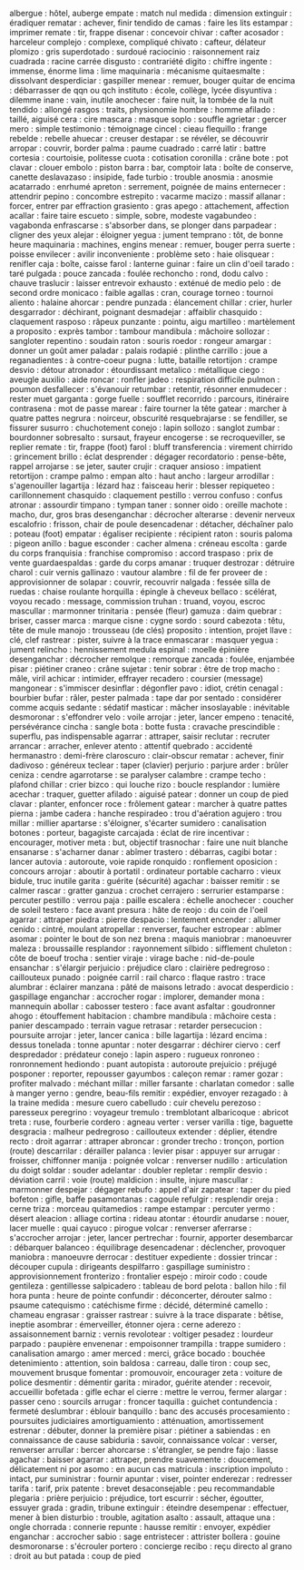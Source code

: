 albergue : hôtel, auberge
empate : match nul
medida : dimension
extinguir : éradiquer
rematar : achever, finir
tendido de camas : faire les lits
estampar : imprimer
remate : tir, frappe
disenar : concevoir
chivar : cafter
acosador : harceleur
complejo : complexe, compliqué
chivato : cafteur, délateur
plomizo : gris
superdotado : surdoué
raciocinio : raisonnement
raiz cuadrada : racine carrée
disgusto : contrariété
digito : chiffre
ingente : immense, énorme
lima : lime
maquinaria : mécanisme
quitaesmalte : dissolvant
desperdiciar : gaspiller
menear : remuer, bouger
quitar de encima : débarrasser de qqn ou qch
instituto : école, collège, lycée
disyuntiva : dilemme
inane : vain, inutile
anochecer : faire nuit, la tombée de la nuit
tendido : allongé
rasgos : traits, physionomie
hombre : homme
afilado : taillé, aiguisé
cera : cire
mascara : masque
soplo : souffle
agrietar : gercer
mero : simple
testimonio : témoignage
cincel : cieau
flequillo : frange
rebelde : rebelle
ahuecar : creuser
destapar : se révéler, se découvrir
arropar : couvrir, border
palma : paume
cuadrado : carré
latir : battre
cortesia : courtoisie, politesse
cuota : cotisation
coronilla : crâne
bote : pot
clavar : clouer
embolo : piston
barra : bar, comptoir
lata : boîte de conserve, canette
deslavazaso : insipide, fade
turbio : trouble
anosmia : anosmie
acatarrado : enrhumé
apreton : serrement, poignée de mains
enternecer : attendrir
pepino : concombre
estrepito : vacarme
macizo : massif
allanar : forcer, entrer par effraction
grasiento : gras
apego : attachement, affection
acallar : faire taire
escueto : simple, sobre, modeste
vagabundeo : vagabonda
enfrascarse : s'absorber dans, se plonger dans
parpadear : cligner des yeux
alejar : éloigner
yegua : jument
temprano : tôt, de bonne heure
maquinaria : machines, engins
menear : remuer, bouger
perra suerte : poisse
envilecer : avilir
inconveniente : problème
seto : haie
olisquear : renifler
caja : boîte, caisse
farol : lanterne
guinar : faire un clin d'oeil
tarado : taré
pulgada : pouce
zancada : foulée
rechoncho : rond, dodu
calvo : chauve
traslucir : laisser entrevoir
exhausto : exténué
de medio pelo : de second ordre
monicaco : faible
agallas : cran, courage
torneo : tournoi
aliento : halaine
ahorcar : pendre
punzada : élancement
chillar : crier, hurler
desgarrador : déchirant, poignant
desmadejar : affaiblir
chasquido : claquement
rasposo : râpeux
punzante : pointu, aigu
martilleo : martèlement
a proposito : exprès
tambor : tambour
mandibula : mâchoire
sollozar : sangloter
repentino : soudain
raton : souris
roedor : rongeur
amargar : donner un goût amer
paladar : palais
rodapié : plinthe
carrillo : joue
a reganadientes : à contre-coeur
pugna : lutte, bataille
retortijon : crampe
desvio : détour
atronador : étourdissant
metalico : métallique
ciego : aveugle
auxilio : aide
roncar : ronfler
jadeo : respiration difficile
pulmon : poumon
desfallecer : s'évanouir
retumbar : retentir, résonner
enmudecer : rester muet
garganta : gorge
fuelle : soufflet
recorrido : parcours, itinéraire
contrasena : mot de passe
marear : faire tourner la tête
gatear : marcher à quatre pattes
negrura : noirceur, obscurité
resquebrajarse : se fendiller, se fissurer
susurro : chuchotement
conejo : lapin
sollozo : sanglot
zumbar : bourdonner
sobresalto : sursaut, frayeur
encogerse : se recroqueviller, se replier
remate : tir, frappe (foot)
farol : bluff
transferencia : virement
chirrido : grincement
brillo : éclat
desprender : dégager
recordatorio : pense-bête, rappel
arrojarse : se jeter, sauter
crujir : craquer
ansioso : impatient
retortijon : crampe
palmo : empan
alto : haut
ancho : largeur
arrodillar : s'agenouiller
lagartija : lézard
haz : faisceau
herir : blesser
repiqueteo : carillonnement
chasquido : claquement
pestillo : verrou
confuso : confus
atronar : assourdir
timpano : tympan
taner : sonner
oido : oreille
machote : macho, dur, gros bras
desenganchar : décrocher
alterarse : devenir nerveux
escalofrio : frisson, chair de poule
desencadenar : détacher, déchaîner
palo : poteau (foot)
empatar : égaliser
recipiente : récipient
raton : souris
paloma : pigeon
anillo : bague
esconder : cacher
almena : créneau
escolta : garde du corps
franquisia : franchise
compromiso : accord
traspaso : prix de vente
guardaespaldas : garde du corps
amanar : truquer
destrozar : détruire
charol : cuir vernis
gallinazo : vautour
alambre : fil de fer
proveer de : approvisionner de
solapar : couvrir, recouvrir
nalgada : fessée
silla de ruedas : chaise roulante
horquilla : épingle à cheveux
bellaco : scélérat, voyou
recado : message, commission
truhan : truand, voyou, escroc
mascullar : marmonner
trinitaria : pensée (fleur)
gamuza : daim
quebrar : briser, casser
marca : marque
cisne : cygne
sordo : sourd
cabezota : têtu, tête de mule
manojo : trousseau (de clés)
proposito : intention, projet
llave : clé, clef
rastrear : pister, suivre à la trace
enmascarar : masquer
yegua : jument
relincho : hennissement
medula espinal : moelle épinière
desenganchar : décrocher
remolque : remorque
zancada : foulée, enjambée
pisar : piétiner
craneo : crâne
sujetar : tenir
sobrar : être de trop
macho : mâle, viril
achicar : intimider, effrayer
recadero : coursier (message)
mangonear : s'immiscer
desinflar : dégonfler
pavo : idiot, crétin
cenagal : bourbier
bufar : râler, pester
palmada : tape
dar por sentado : considérer comme acquis
sedante : sédatif
masticar : mâcher
insoslayable : inévitable
desmoronar : s'effondrer
velo : voile
arrojar : jeter, lancer
empeno : tenacité, persévérance
cincha : sangle
bota : botte
fusta : cravache
prescindible : superflu, pas indispensable
agarrar : attraper, saisir
reclutar : recruter
arrancar : arracher, enlever
atento : attentif
quebrado : accidenté
hermanastro : demi-frère
claroscuro : clair-obscur
rematar : achever, finir
dadivoso : généreux
teclear : taper (clavier)
perjurio : parjure
arder : brûler
ceniza : cendre
agarrotarse : se paralyser
calambre : crampe
techo : plafond
chillar : crier
bizco : qui louche
rizo : boucle
resplandor : lumière
acechar : traquer, guetter
afilado : aiguisé
patear : donner un coup de pied
clavar : planter, enfoncer
roce : frôlement
gatear : marcher à quatre pattes
pierna : jambe
cadera : hanche
respiradeo : trou d'aération
agujero : trou
millar : millier
apartarse : s'éloigner, s'écarter
sumidero : canalisation
botones : porteur, bagagiste
carcajada : éclat de rire
incentivar : encourager, motiver
meta : but, objectif
trasnochar : faire une nuit blanche
ensanarse : s'acharner
danar : abîmer
trastero : débarras, cagibi
botar : lancer
autovia : autoroute, voie rapide
ronquido : ronflement
oposicion : concours
arrojar : aboutir à
portatil : ordinateur portable
cacharro : vieux bidule, truc inutile
garita : guérite (sécurité)
agachar : baisser
remitir : se calmer
rascar : gratter
ganzua : crochet
cerrajero : serrurier
estamparse : percuter
pestillo : verrou
paja : paille
escalera : échelle
anochecer : coucher de soleil
testero : face avant
presura : hâte
de reojo : du coin de l'oeil
agarrar : attraper
piedra : pierre
despacio : lentement
encender : allumer
cenido : cintré, moulant
atropellar : renverser, faucher
estropear : abîmer
asomar : pointer le bout de son nez
brena : maquis
maniobrar : manoeuvrer
maleza : broussaille
resplandor : rayonnement
silbido : sifflement
chuleton : côte de boeuf
trocha : sentier
viraje : virage
bache : nid-de-poule
ensanchar : s'élargir
perjuicio : préjudice
claro : clairière
pedregroso : caillouteux
punado : poignée
carril : rail
charco : flaque
rastro : trace
alumbrar : éclairer
manzana : pâté de maisons
letrado : avocat
desperdicio : gaspillage
enganchar : accrocher
rogar : implorer, demander
mona : mannequin
abollar : cabosser
testero : face avant
asfaltar : goudronner
ahogo : étouffement
habitacion : chambre
mandibula : mâchoire
cesta : panier
descampado : terrain vague
retrasar : retarder
persecucion : poursuite
arrojar : jeter, lancer
canica : bille
lagartija : lézard
encima : dessus
tonelada : tonne
apuntar : noter
desgarrar : déchirer
ciervo : cerf
despredador : prédateur
conejo : lapin
aspero : rugueux
ronroneo : ronronnement
hediondo : puant
autopista : autoroute
prejuicio : préjugé
posponer : reporter, repousser
gayumbos : caleçon
remar : ramer
gozar : profiter
malvado : méchant
millar : miller
farsante : charlatan
comedor : salle à manger
yerno : gendre, beau-fils
remitir : expédier, envoyer
rezagado : à la traine
medida : mesure
cuero cabelludo : cuir chevelu
perezoso : paresseux
peregrino : voyageur
tremulo : tremblotant
albaricoque : abricot
treta : ruse, fourberie
cordero : agneau
verter : verser
varilla : tige, baguette
desgracia : malheur
pedregroso : caillouteux
extender : déplier, étendre
recto : droit
agarrar : attraper
abroncar : gronder
trecho : tronçon, portion (route)
descarrilar : dérailler
palanca : levier
pisar : appuyer sur
arrugar : froisser, chiffonner
manija : poignée
volcar : renverser
nudillo : articulation du doigt
soldar : souder
adelantar : doubler
repletar : remplir
desvio : déviation
carril : voie (route)
maldicion : insulte, injure
mascullar : marmonner
despejar : dégager
rebufo : appel d'air
zapatear : taper du pied
bofeton : gifle, baffe
pasamontanas : cagoule
refulgir : resplendir
oreja : cerne
triza : morceau
quitamedios : rampe
estampar : percuter
yermo : désert
aleacion : alliage
cortina : rideau
atontar : étourdir
anudarse : nouer, lacer
muelle : quai
cayuco : pirogue
volcar : renverser
aferrarse : s'accrocher
arrojar : jeter, lancer
pertrechar : fournir, apporter
desembarcar : débarquer
balanceo : équilibrage
desencadenar : déclencher, provoquer
maniobra : manoeuvre
derrocar : destituer
expediente : dossier
trincar : découper
cupula : dirigeants
despilfarro : gaspillage
suministro : approvisionnement
fronterizo : frontalier
espejo : miroir
codo : coude
gentileza : gentillesse
salpicadero : tableau de bord
pelota : ballon
hilo : fil
hora punta : heure de pointe
confundir : déconcerter, dérouter
salmo : psaume
catequismo : catéchisme
firme : décidé, déterminé
camello : chameau
engrasar : graisser
rastrear : suivre à la trace
disparate : bêtise, ineptie
asombrar : émerveiller, étonner
ojera : cerne
aderezo : assaisonnement
barniz : vernis
revolotear : voltiger
pesadez : lourdeur
parpado : paupière
envenenar : empoisonner
trampilla : trappe
sumidero : canalisation
amargo : amer
merced : merci, grâce
bocado : bouchée
detenimiento : attention, soin
baldosa : carreau, dalle
tiron : coup sec, mouvement brusque
fomentar : promouvoir, encourager
zeta : voiture de police
desmentir : démentir
garita : mirador, guérite
atender : recevoir, accueillir
bofetada : gifle
echar el cierre : mettre le verrou, fermer
alargar : passer
ceno : sourcils
arrugar : froncer
taquilla : guichet
contundencia : fermeté
deslumbrar : éblouir
banquillo : banc des accusés
procesamiento : poursuites judiciaires
amortiguamiento : atténuation, amortissement
estrenar : débuter, donner la première
pisar : piétiner
a sabiendas : en connaissance de cause
sabiduria : savoir, connaissance
volcar : verser, renverser
arrullar : bercer
ahorcarse : s'étrangler, se pendre
fajo : liasse
agachar : baisser
agarrar : attraper, prendre
suavemente : doucement, délicatement
ni por asomo : en aucun cas
matricula : inscription
impoluto : intact, pur
suministrar : fournir
apuntar : viser, pointer
enderezar : redresser
tarifa : tarif, prix
patente : brevet
desaconsejable : peu recommandable
plegaria : prière
perjuicio : préjudice, tort
escurrir : sécher, égoutter, essuyer
grada : gradin, tribune
extinguir : éteindre
desempenar : effectuer, mener à bien
disturbio : trouble, agitation
asalto : assault, attaque
una : ongle
chorrada : connerie
repunte : hausse
remitir : envoyer, expédier
enganchar : accrocher
sabio : sage
entristecer : attrister
bollera : gouine
desmoronarse : s'écrouler
portero : concierge
recibo : reçu
directo al grano : droit au but
patada : coup de pied
